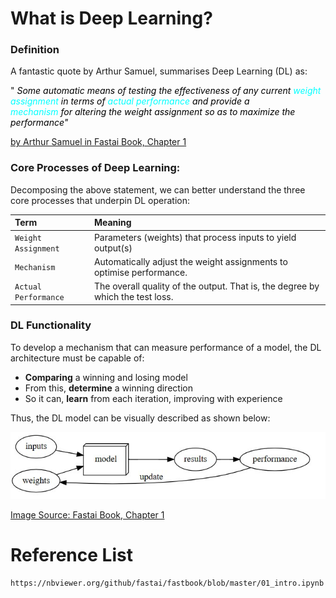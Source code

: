 # **What is Deep Learning?**
<!----------------------------------------------------------- 
                    Quote from Textbook 
------------------------------------------------------------>
### **Definition**
A fantastic quote by Arthur Samuel, summarises Deep Learning (DL) as:
> 
"
<span style="color:black">
*Some automatic means
 of testing the effectiveness of any current
<span style="color:cyan">
weight assignment 
<span style="color:black">
in terms of 
<span style="color:cyan">
actual performance 
<span style="color:black">
and provide a  
<span style="color:Cyan">
mechanism 
<span style="color:black">
for altering the weight assignment 
so as to maximize the performance"*

[by Arthur Samuel in Fastai Book, Chapter 1](https://nbviewer.org/github/fastai/fastbook/blob/master/01_intro.ipynb)

<!----------------------------------------------------------- 
                    DL Components 
------------------------------------------------------------>

### **Core Processes of Deep Learning:**

Decomposing the above statement, we can better understand the three core processes that underpin DL operation:

<!--- Table Explaining Concepts--->
| Term | Meaning |
| :---         |     :---      |
| `Weight Assignment`  | Parameters (weights) that process inputs to yield output(s)|
| `Mechanism`    | Automatically adjust the weight assignments to optimise performance. |
| `Actual Performance` | The overall quality of the output. That is, the degree by which the test loss.   |

### **DL Functionality**
To develop a mechanism that can measure performance of a model, the DL architecture must be capable of:
* **Comparing** a winning and losing model 
* From this, **determine** a winning direction
* So it can, **learn** from each iteration, improving with experience

Thus, the DL model can be visually described as shown below: 

<!---(Photo of myself) -->
<img src="../images/DL_Model.jpg">

[Image Source: Fastai Book, Chapter 1](https://nbviewer.org/github/fastai/fastbook/blob/master/01_intro.ipynb)


# Reference List
    https://nbviewer.org/github/fastai/fastbook/blob/master/01_intro.ipynb

    
